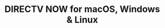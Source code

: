 ---
name: DIRECTV NOW
url: 'https://www.directvnow.com/'
category: Entertainment
title: 'DIRECTV NOW for macOS, Windows & Linux'
key: directv-now

---